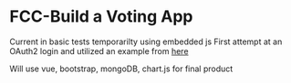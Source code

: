 FCC-Build a Voting App
=========================

Current in basic tests temporarilty using embedded js
First attempt at an OAuth2 login and utilized an example from [here](https://github.com/cfsghost/passport-github/tree/master/examples/login)


Will use vue, bootstrap, mongoDB, chart.js for final product